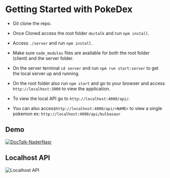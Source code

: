 # Getting Started with PokeDex

- Git clone the repo.
- Once Cloned access the root folder `doctalk` and run `npm install`.
- Access `./server` and run `npm install`.
- Make sure `node_modules` files are available for both the root folder (client) and the server folder.

- On the server terminal `cd server` and run `npm run start:server` to get the local server up and running.
- On the root folder also run `npm start` and go to your browser and access `http://localhost:3000` to view the application.
- To view the local API go to `http://localhost:4000/api/`.
- You can also access`http://localhost:4000/api/<NAME>` to view a single pokemon ex: `http://localhost:4000/api/bulbasaur`

## Demo
[![DocTalk-NaderNasr](https://user-images.githubusercontent.com/35424606/198893712-dfac6561-fad6-4056-8343-10a01504bf6c.png)](https://user-images.githubusercontent.com/35424606/198893659-c89e4110-a7e6-4a3d-95d9-d6c37125f771.mov)

## Localhost API
![Localhost API](https://user-images.githubusercontent.com/35424606/198893931-2e2fecd2-1a23-4a1a-aaff-89dfdaf0d464.png)

